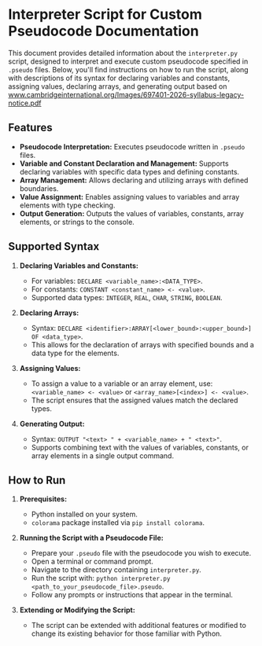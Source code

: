 
# Interpreter Script for Custom Pseudocode Documentation

This document provides detailed information about the `interpreter.py` script, designed to interpret and execute custom pseudocode specified in `.pseudo` files. Below, you'll find instructions on how to run the script, along with descriptions of its syntax for declaring variables and constants, assigning values, declaring arrays, and generating output based on www.cambridgeinternational.org/Images/697401-2026-syllabus-legacy-notice.pdf

## Features

- **Pseudocode Interpretation:** Executes pseudocode written in `.pseudo` files.
- **Variable and Constant Declaration and Management:** Supports declaring variables with specific data types and defining constants.
- **Array Management:** Allows declaring and utilizing arrays with defined boundaries.
- **Value Assignment:** Enables assigning values to variables and array elements with type checking.
- **Output Generation:** Outputs the values of variables, constants, array elements, or strings to the console.

## Supported Syntax

1. **Declaring Variables and Constants:**
   - For variables: `DECLARE <variable_name>:<DATA_TYPE>`.
   - For constants: `CONSTANT <constant_name> <- <value>`.
   - Supported data types: `INTEGER`, `REAL`, `CHAR`, `STRING`, `BOOLEAN`.

2. **Declaring Arrays:**
   - Syntax: `DECLARE <identifier>:ARRAY[<lower_bound>:<upper_bound>] OF <data_type>`.
   - This allows for the declaration of arrays with specified bounds and a data type for the elements.

3. **Assigning Values:**
   - To assign a value to a variable or an array element, use: `<variable_name> <- <value>` or `<array_name>[<index>] <- <value>`.
   - The script ensures that the assigned values match the declared types.

4. **Generating Output:**
   - Syntax: `OUTPUT "<text> " + <variable_name> + " <text>"`.
   - Supports combining text with the values of variables, constants, or array elements in a single output command.

## How to Run

1. **Prerequisites:**
   - Python installed on your system.
   - `colorama` package installed via `pip install colorama`.

2. **Running the Script with a Pseudocode File:**
   - Prepare your `.pseudo` file with the pseudocode you wish to execute.
   - Open a terminal or command prompt.
   - Navigate to the directory containing `interpreter.py`.
   - Run the script with: `python interpreter.py <path_to_your_pseudocode_file>.pseudo`.
   - Follow any prompts or instructions that appear in the terminal.

3. **Extending or Modifying the Script:**
   - The script can be extended with additional features or modified to change its existing behavior for those familiar with Python.

